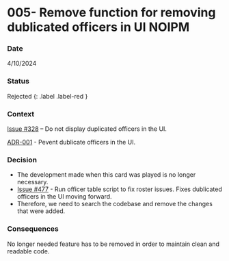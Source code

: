 # 005- Remove function for removing dublicated officers in UI NOIPM

### Date

4/10/2024

### Status

Rejected
{: .label .label-red }

### Context

[Issue #328](https://github.com/PublicDataWorks/complaint-manager/issues/328) – Do not display duplicated officers in the UI.

[ADR-001](https://impactworkers.github.io/iw-complaint-manager/adrs/adr-001) - Pevent dublicate officers in the UI. 

### Decision

- The development made when this card was played is no longer necessary. 
- [Issue #477](https://github.com/orgs/PublicDataWorks/projects/1/views/3?pane=issue&itemId=52702677) - Run officer table script to fix roster issues. Fixes dublicated officers in the UI moving forward. 
- Therefore, we need to search the codebase and remove the changes that were added.

### Consequences

No longer needed feature has to be removed in order to maintain clean and readable code. 